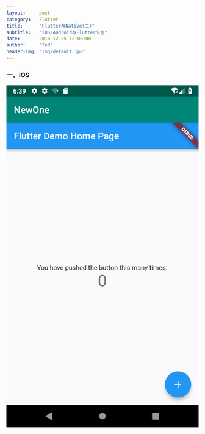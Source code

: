 ```yaml
---
layout:     post
category:   Flutter
title:      "Flutter与Native(二)"
subtitle:   "iOS/Android与Flutter交互"
date:       2018-12-25 12:00:00
author:     "Ted"
header-img: "img/default.jpg"
---
```


### 一、iOS

![img](/img/Simple_8/57.png)